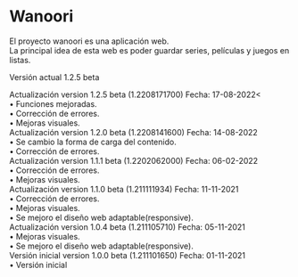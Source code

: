 # Wanoori
El proyecto wanoori es una aplicación web.<br />
La principal idea de esta web es poder guardar series, películas y juegos en listas.

Versión actual 1.2.5 beta

Actualización version 1.2.5 beta (1.2208171700) Fecha: 17-08-2022<<br/>
• Funciones mejoradas. <br>
• Corrección de errores.<br>
• Mejoras visuales.<br>
Actualización version 1.2.0 beta (1.2208141600) Fecha: 14-08-2022<br/>
• Se cambio la forma de carga del contenido.<br/>
• Corrección de errores.<br/>
Actualización version 1.1.1 beta (1.2202062000) Fecha: 06-02-2022<br/>
• Corrección de errores.<br/>
• Mejoras visuales.<br/>
Actualización version 1.1.0 beta (1.211111934) Fecha: 11-11-2021<br/>
• Corrección de errores.<br/>
• Mejoras visuales.<br/>
• Se mejoro el diseño web adaptable(responsive).<br/>
Actualización version 1.0.4 beta (1.211105710) Fecha: 05-11-2021<br/>
• Mejoras visuales.<br/>
• Se mejoro el diseño web adaptable(responsive).<br/>
Versión inicial version 1.0.0 beta (1.211101650) Fecha: 01-11-2021<br/>
• Versión inicial
